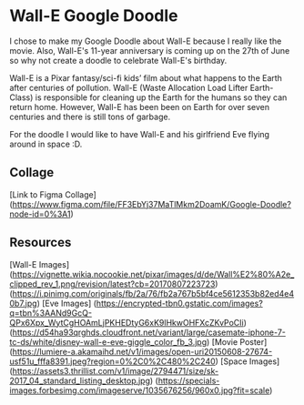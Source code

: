 # Wall-E Google Doodle

I chose to make my Google Doodle about Wall-E because I really like the movie. Also, Wall-E's 11-year anniversary is coming up on the 27th of June so why not create a doodle to celebrate Wall-E's birthday. 

Wall-E is a Pixar fantasy/sci-fi kids’ film about what happens to the Earth after centuries of pollution. Wall-E (Waste Allocation Load Lifter Earth-Class) is responsible for cleaning up the Earth for the humans so they can return home. However, Wall-E has been been on Earth for over seven centuries and there is still tons of garbage. 

For the doodle I would like to have Wall-E and his girlfriend Eve flying around in space :D. 

## Collage
[Link to Figma Collage] (https://www.figma.com/file/FF3EbYj37MaTlMkm2DoamK/Google-Doodle?node-id=0%3A1)

## Resources
[Wall-E Images]
    (https://vignette.wikia.nocookie.net/pixar/images/d/de/Wall%E2%80%A2e_clipped_rev_1.png/revision/latest?cb=20170807223723)
    (https://i.pinimg.com/originals/fb/2a/76/fb2a767b5bf4ce5612353b82ed4e40b7.jpg)
[Eve Images] 
    (https://encrypted-tbn0.gstatic.com/images?q=tbn%3AANd9GcQ-QPx6Xpx_WytCgHOAmLjPKHEDtyG6xK9lHkwOHFXcZKvPoCIi)
    (https://d54ha93qrghds.cloudfront.net/variant/large/casemate-iphone-7-tc-ds/white/disney-wall-e-eve-giggle_color_fb_3.jpg)
[Movie Poster] 
    (https://lumiere-a.akamaihd.net/v1/images/open-uri20150608-27674-usf51u_fffa8391.jpeg?region=0%2C0%2C480%2C240)
[Space Images] 
    (https://assets3.thrillist.com/v1/image/2794471/size/sk-2017_04_standard_listing_desktop.jpg)
    (https://specials-images.forbesimg.com/imageserve/1035676256/960x0.jpg?fit=scale)
